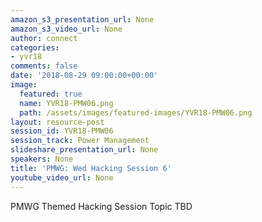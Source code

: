 ```yaml
---
amazon_s3_presentation_url: None
amazon_s3_video_url: None
author: connect
categories:
- yvr18
comments: false
date: '2018-08-29 09:00:00+00:00'
image:
  featured: true
  name: YVR18-PMW06.png
  path: /assets/images/featured-images/YVR18-PMW06.png
layout: resource-post
session_id: YVR18-PMW06
session_track: Power Management
slideshare_presentation_url: None
speakers: None
title: 'PMWG: Wed Hacking Session 6'
youtube_video_url: None
---
```


PMWG Themed Hacking Session Topic TBD